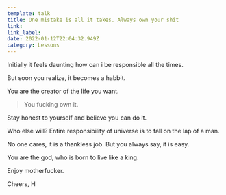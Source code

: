 ```yaml
---
template: talk
title: One mistake is all it takes. Always own your shit
link: 
link_label:
date: 2022-01-12T22:04:32.949Z
category: Lessons
---
```

Initially it feels daunting how can i be responsible all the times. 

But soon you realize, it becomes a habbit.

You are the creator of the life you want. 

> You fucking own it. 

Stay honest to yourself and believe you can do it. 

Who else will? Entire responsibility of universe is to fall on the lap of a man. 

No one cares, it is a thankless job. But you always say, it is easy. 

You are the god, who is born to live like a king. 

Enjoy motherfucker.

Cheers,
H